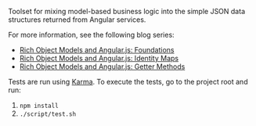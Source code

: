 Toolset for mixing model-based business logic into the simple JSON data structures returned from
Angular services.

For more information, see the following blog series:

* [Rich Object Models and Angular.js: Foundations ](http://blog.shinetech.com/2014/02/04/rich-object-models-and-angular-js/)
* [Rich Object Models and Angular.js: Identity Maps ](http://blog.shinetech.com/2014/02/28/rich-object-models-and-angular-identity-maps/)
* [Rich Object Models and Angular.js: Getter Methods ](http://blog.shinetech.com/2014/03/07/rich-object-models-and-angular-js-getter-methods/)

Tests are run using [Karma](http://karma-runner.github.io/). To execute the tests, go to the project
root and run:

1. `npm install`
2. `./script/test.sh`

